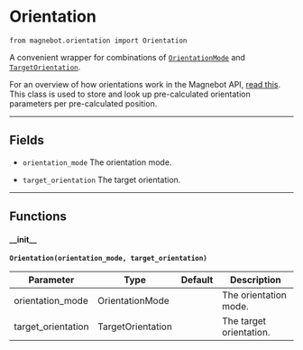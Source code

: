 # Orientation

`from magnebot.orientation import Orientation`

A convenient wrapper for combinations of [`OrientationMode`](orientation_mode.md) and [`TargetOrientation`](target_orientation.md).

For an overview of how orientations work in the Magnebot API, [read this](../../arm_articulation.md). This class is used to store and look up pre-calculated orientation parameters per pre-calculated position.

***

## Fields

- `orientation_mode` The orientation mode.

- `target_orientation` The target orientation.

***

## Functions

#### \_\_init\_\_

**`Orientation(orientation_mode, target_orientation)`**

| Parameter | Type | Default | Description |
| --- | --- | --- | --- |
| orientation_mode |  OrientationMode |  | The orientation mode. |
| target_orientation |  TargetOrientation |  | The target orientation. |

